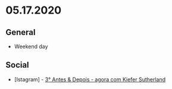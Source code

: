 # 05.17.2020

## General

- Weekend day

## Social

- \[Istagram\] - [3° Antes & Depois - agora com Kiefer Sutherland](https://www.instagram.com/p/CAUBeETpUK6/)
